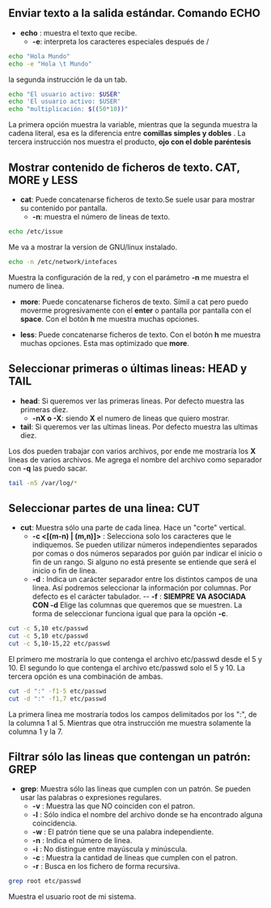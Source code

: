 ## Enviar texto a la salida estándar. Comando ECHO

- **echo** : muestra el texto que recibe.
    - **-e**: interpreta los caracteres especiales después de /

```sh
echo "Hola Mundo"
echo -e "Hola \t Mundo"
```

la segunda instrucción le da un tab.

```sh
echo "El usuario activo: $USER"
echo 'El usuario activo: $USER'
echo "multiplicación: $((50*10))"
```
La primera opción muestra la variable, mientras que la segunda muestra la cadena literal, esa es la diferencia entre **comillas simples y dobles**
. La tercera instrucción nos muestra el producto, **ojo con el doble paréntesis**

##  Mostrar contenido de ficheros de texto. CAT, MORE y LESS

- **cat**: Puede concatenarse ficheros de texto.Se suele usar para mostrar su contenido por pantalla.
    - **-n**: muestra el número de lineas de texto.

```sh
echo /etc/issue
```
Me va a mostrar la version de GNU/linux instalado.

```sh
echo -n /etc/network/intefaces
```

Muestra la configuración de la red, y con el parámetro **-n** me muestra el numero de linea.

- **more**: Puede concatenarse ficheros de texto. Símil a cat pero puedo moverme progresivamente con el **enter** o pantalla por pantalla con el **space**. Con el botón **h** me muestra muchas opciones.

- **less**: Puede concatenarse ficheros de texto. Con el botón **h** me muestra muchas opciones. Esta mas optimizado que **more**.

##  Seleccionar primeras o últimas lineas: HEAD y TAIL

- **head**: Si queremos ver las primeras lineas. Por defecto muestra las primeras diez.
    - **-nX o -X**: siendo **X** el numero de lineas que quiero mostrar.
- **tail**: Si queremos ver las ultimas lineas.  Por defecto muestra las ultimas diez.

Los dos pueden trabajar con varios archivos, por ende me mostraría los **X** lineas de varios archivos. Me agrega el nombre del archivo como separador con **-q** las puedo sacar.

```sh
tail -n5 /var/log/*
```

## Seleccionar partes de una linea: CUT

- **cut**: Muestra sólo una parte de cada linea. Hace un "corte" vertical.
    - **-c <[(m-n) | (m,n)]>** : Selecciona solo los caracteres que le indiquemos. Se pueden utilizar números independientes separados por comas o dos números separados por guión par indicar el inicio o fin de un rango. Si alguno no está presente se entiende que será el inicio o fin de linea.
    - **-d** : Indica un carácter separador entre los distintos campos de una linea. Así podremos seleccionar la información por columnas. Por defecto es el carácter tabulador.
    -- **-f** : **SIEMPRE VA ASOCIADA CON -d** Elige las columnas que queremos que se muestren. La forma de seleccionar funciona igual que para la opción **-c**.

```sh
cut -c 5,10 etc/passwd
cut -c 5,10 etc/passwd
cut -c 5,10-15,22 etc/passwd
```
El primero me mostraría lo que contenga el archivo etc/passwd desde el 5 y 10.
El segundo lo que contenga el archivo etc/passwd solo el 5 y 10.
La tercera opción es una combinación de ambas.

```sh
cut -d ":" -f1-5 etc/passwd
cut -d ":" -f1,7 etc/passwd
```
La primera linea me mostraría todos los campos delimitados por los ":", de la columna 1 al 5.
Mientras que otra instrucción me muestra solamente la columna 1 y la 7.

## Filtrar sólo las lineas que contengan un patrón: GREP

- **grep**: Muestra sólo las lineas que cumplen con un patrón. Se pueden usar las palabras o expresiones regulares.
    - **-v** : Muestra las que NO coinciden con el patron.
    - **-l** : Sólo indica el nombre del archivo donde se ha encontrado alguna coincidencia.
    - **-w** : El patrón tiene que se una palabra independiente.
    - **-n** : Indica el número de linea.
    - **-i** : No distingue entre mayúscula y minúscula.
    - **-c** : Muestra la cantidad de lineas que cumplen con el patron.
    - **-r** : Busca en los fichero de forma recursiva.

```sh
grep root etc/passwd
```
Muestra el usuario root de mi sistema.